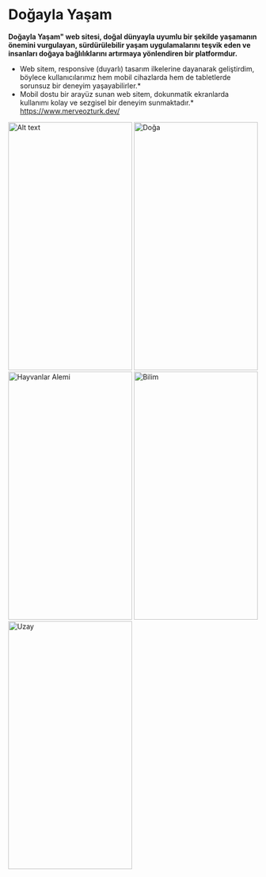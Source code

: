 # Doğayla Yaşam
**Doğayla Yaşam" web sitesi, doğal dünyayla uyumlu bir şekilde yaşamanın önemini vurgulayan, sürdürülebilir yaşam uygulamalarını teşvik eden ve insanları doğaya bağlılıklarını artırmaya yönlendiren bir platformdur.** </br>
 * Web sitem, responsive (duyarlı) tasarım ilkelerine dayanarak geliştirdim, böylece kullanıcılarımız hem mobil cihazlarda hem de tabletlerde sorunsuz bir deneyim yaşayabilirler.* </br>
 * Mobil dostu bir arayüz sunan web sitem, dokunmatik ekranlarda kullanımı kolay ve sezgisel bir deneyim sunmaktadır.*
  https://www.merveozturk.dev/
<img title="Doğayla yaşam" alt="Alt text" src="https://github.com/mrvozturk/training_html/assets/133267808/8901a590-08ff-451a-a2fb-fd2dc6651a52" width="250px" height="500px">
<img title="Doğayla Yaşam" alt="Doğa" src="https://github.com/mrvozturk/training_html/assets/133267808/aee063c6-434d-4e3a-82ef-98e001136c7f" width="250px" height="500px">
<img title="Doğayla Yaşam" alt="Hayvanlar Alemi" src="https://github.com/mrvozturk/training_html/assets/133267808/1fc48d72-eb26-42fc-923c-6ecb6d814f75" width="250px" height="500px">
<img title="Doğayla Yaşam" alt="Bilim" src="https://github.com/mrvozturk/training_html/assets/133267808/256adef2-8794-42ba-bf5e-15761680e815" width="250px" height="500px">
<img title="Doğayla Yaşam" alt="Uzay" src="https://github.com/mrvozturk/training_html/assets/133267808/49026eb7-6a9d-47e4-a5f3-fe7f14b6da04" width="250px" height="500px">


